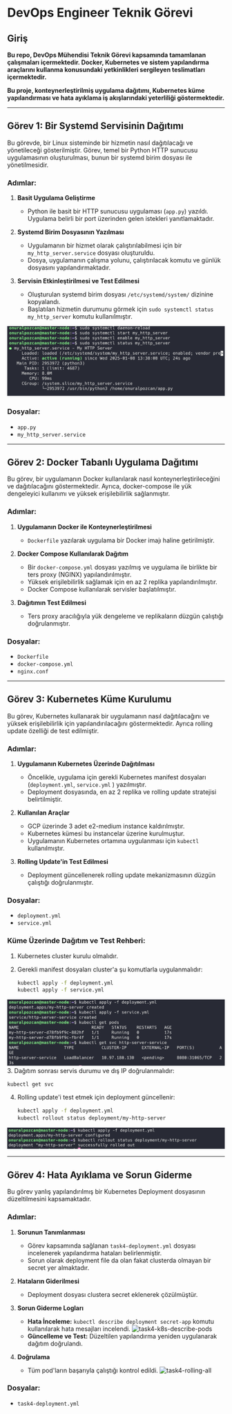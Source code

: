 # **DevOps Engineer Teknik Görevi**

## **Giriş**

**Bu repo, DevOps Mühendisi Teknik Görevi kapsamında tamamlanan çalışmaları içermektedir. Docker, Kubernetes ve sistem yapılandırma araçlarını kullanma konusundaki yetkinlikleri sergileyen teslimatları içermektedir.**

**Bu proje, konteynerleştirilmiş uygulama dağıtımı, Kubernetes küme yapılandırması ve hata ayıklama iş akışlarındaki yeterliliği göstermektedir.**

---

## **Görev 1: Bir Systemd Servisinin Dağıtımı**

Bu görevde, bir Linux sisteminde bir hizmetin nasıl dağıtılacağı ve yönetileceği gösterilmiştir. Görev, temel bir Python HTTP sunucusu uygulamasının oluşturulması, bunun bir systemd birim dosyası ile yönetilmesidir. 

### **Adımlar:**
1. **Basit Uygulama Geliştirme**  
   - Python ile basit bir HTTP sunucusu uygulaması (`app.py`) yazıldı. Uygulama belirli bir port üzerinden gelen istekleri yanıtlamaktadır.  

2. **Systemd Birim Dosyasının Yazılması**  
   - Uygulamanın bir hizmet olarak çalıştırılabilmesi için bir `my_http_server.service` dosyası oluşturuldu.  
   - Dosya, uygulamanın çalışma yolunu, çalıştırılacak komutu ve günlük dosyasını yapılandırmaktadır.  

3. **Servisin Etkinleştirilmesi ve Test Edilmesi**  
   - Oluşturulan systemd birim dosyası `/etc/systemd/system/` dizinine kopyalandı.  
   - Başlatılan hizmetin durumunu görmek için `sudo systemctl status my_http_server` komutu kullanılmıştır.

![task1-systemctl](/task1-systemctl.png)

### **Dosyalar:**
- `app.py`  
- `my_http_server.service`  

---

## **Görev 2: Docker Tabanlı Uygulama Dağıtımı**

Bu görev, bir uygulamanın Docker kullanılarak nasıl konteynerleştirileceğini ve dağıtılacağını göstermektedir. Ayrıca, docker-compose ile yük dengeleyici kullanımı ve yüksek erişilebilirlik sağlanmıştır.

### **Adımlar:**
1. **Uygulamanın Docker ile Konteynerleştirilmesi**  
   - `Dockerfile` yazılarak uygulama bir Docker imajı haline getirilmiştir.  
   
2. **Docker Compose Kullanılarak Dağıtım**  
   - Bir `docker-compose.yml` dosyası yazılmış ve uygulama ile birlikte bir ters proxy (NGINX) yapılandırılmıştır.  
   - Yüksek erişilebilirlik sağlamak için en az 2 replika yapılandırılmıştır.  
   - Docker Compose kullanılarak servisler başlatılmıştır.

3. **Dağıtımın Test Edilmesi**  
   - Ters proxy aracılığıyla yük dengeleme ve replikaların düzgün çalıştığı doğrulanmıştır.

### **Dosyalar:**
- `Dockerfile`  
- `docker-compose.yml`  
- `nginx.conf`  

---

## **Görev 3: Kubernetes Küme Kurulumu**

Bu görev, Kubernetes kullanarak bir uygulamanın nasıl dağıtılacağını ve yüksek erişilebilirlik için yapılandırılacağını göstermektedir. Ayrıca rolling update özelliği de test edilmiştir.

### **Adımlar:**
1. **Uygulamanın Kubernetes Üzerinde Dağıtılması**  
   - Öncelikle, uygulama için gerekli Kubernetes manifest dosyaları (`deployment.yml`, `service.yml` ) yazılmıştır.  
   - Deployment dosyasında, en az 2 replika ve rolling update stratejisi belirtilmiştir.  

2. **Kullanılan Araçlar** 
   - GCP üzerinde 3 adet e2-medium instance kaldırılmıştır.
   - Kubernetes kümesi bu instancelar üzerine kurulmuştur.
   - Uygulamanın Kubernetes ortamına uygulanması için `kubectl` kullanılmıştır.

3. **Rolling Update'in Test Edilmesi**  
   - Deployment güncellenerek rolling update mekanizmasının düzgün çalıştığı doğrulanmıştır.

### **Dosyalar:**
- `deployment.yml`  
- `service.yml`   

### **Küme Üzerinde Dağıtım ve Test Rehberi:**
1. Kubernetes cluster kurulu olmalıdır.

2. Gerekli manifest dosyaları cluster'a şu komutlarla uygulanmalıdır:
   ```bash
   kubectl apply -f deployment.yml
   kubectl apply -f service.yml
   ```
![task3-kubectl-apply](/task3-kubectl-apply.png)
3. Dağıtım sonrası servis durumu ve dış IP doğrulanmalıdır:
   ```bash
   kubectl get svc
   ```
4. Rolling update'i test etmek için deployment güncellenir:
   ```bash
   kubectl apply -f deployment.yml
   kubectl rollout status deployment/my-http-server
   ```
![task3-rollout](/task3-rollout.png)

---

## **Görev 4: Hata Ayıklama ve Sorun Giderme**

Bu görev yanlış yapılandırılmış bir Kubernetes Deployment dosyasının düzeltilmesini kapsamaktadır.

### **Adımlar:**

1. **Sorunun Tanımlanması**

   - Görev kapsamında sağlanan `task4-deployment.yml` dosyası incelenerek yapılandırma hataları belirlenmiştir.
   - Sorun olarak deployment file da olan fakat clusterda olmayan bir secret yer almaktadır.

2. **Hataların Giderilmesi**

   - Deployment dosyası clustera secret eklenerek çözülmüştür.

3. **Sorun Giderme Logları**

   - **Hata İnceleme:** `kubectl describe deployment secret-app` komutu kullanılarak hata mesajları incelendi.
![task4-k8s-describe-pods](/task4-k8s-describe-pods)
   - **Güncelleme ve Test:** Düzeltilen yapılandırma yeniden uygulanarak dağıtım doğrulandı.

4. **Doğrulama**

   - Tüm pod'ların başarıyla çalıştığı kontrol edildi.
![task4-rolling-all](/task4-rolling-all)


### **Dosyalar:**

- `task4-deployment.yml` 
